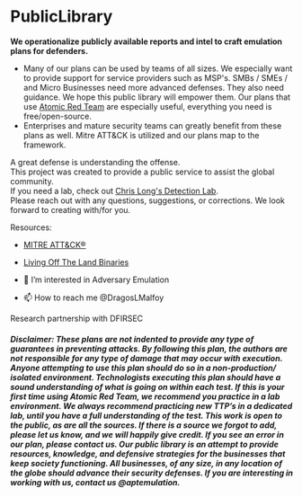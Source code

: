 # PublicLibrary
<b>We operationalize publicly available reports and intel to craft emulation plans for defenders. </b>
- Many of our plans can be used by teams of all sizes. We especially want to provide support for service providers such as MSP's. SMBs / SMEs / and Micro Businesses need more advanced defenses. They also need guidance. We hope this public library will empower them. Our plans that use [Atomic Red Team](https://github.com/redcanaryco/atomic-red-team "Atomic Red   Team Github") are especially useful, everything you need is free/open-source. 
- Enterprises and mature security teams can greatly benefit from these plans as well.
Mitre ATT&CK is utilized and our plans map to the framework.

A great defense is understanding the offense. <br>
This project was created to provide a public service to assist the global community. 
<br>If you need a lab, check out [Chris Long's Detection Lab](https://github.com/clong/DetectionLab "Detection Lab"). </br>
Please reach out with any questions, suggestions, or corrections.
We look forward to creating with/for you. 

Resources: 
- [MITRE ATT&CK®](https://attack.mitre.org/)
- [Living Off The Land Binaries](https://lolbas-project.github.io/)

- 👀 I’m interested in Adversary Emulation
- 📫 How to reach me @DragosLMalfoy

Research partnership with DFIRSEC

<h5> Disclaimer: These plans are not indented to provide any type of guarantees in preventing attacks. By following this plan, the authors are not responsible for any type of damage that may occur with execution. Anyone attempting to use this plan should do so in a non-production/ isolated environment. Technologists executing this plan should have a sound understanding of what is going on within each test. If this is your first time using Atomic Red Team, we recommend you practice in a lab environment. We always recommend practicing new TTP’s in a dedicated lab, until you have a full understanding of the test.  This work is open to the public, as are all the sources. If there is a source we forgot to add, please let us know, and we will happily give credit. If you see an error in our plan, please contact us. Our public library is an attempt to provide resources, knowledge, and defensive strategies for the businesses that keep society functioning. All businesses, of any size, in any location of the globe should advance their security defenses. If you are interesting in working with us, contact us @aptemulation. </h5>

